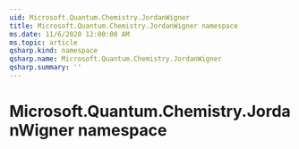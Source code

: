 ```yaml
---
uid: Microsoft.Quantum.Chemistry.JordanWigner
title: Microsoft.Quantum.Chemistry.JordanWigner namespace
ms.date: 11/6/2020 12:00:00 AM
ms.topic: article
qsharp.kind: namespace
qsharp.name: Microsoft.Quantum.Chemistry.JordanWigner
qsharp.summary: ''
---
```


# Microsoft.Quantum.Chemistry.JordanWigner namespace



